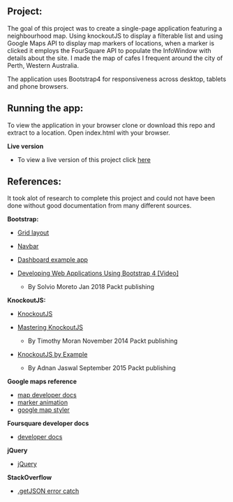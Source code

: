 ## Project:
The goal of this project was to create a single-page application featuring a neighbourhood map. Using knockoutJS to display a filterable list and using Google Maps API to display map markers of locations, when a marker is clicked it employs the FourSquare API to populate the InfoWindow with details about the site. I made the map of cafes I frequent around the city of Perth, Western Australia.

The application uses Bootstrap4 for responsiveness across desktop, tablets and phone browsers. 

## Running the app:
To view the application in your browser clone or download this repo and extract to a location.
Open index.html with your browser.

**Live version**
- To view a live version of this project click [here](https://neighbourhoodmapv2--vectors.repl.co/)


## References:
It took alot of research to complete this project and could not have been done without good documentation from many different sources.

**Bootstrap:**
- [Grid layout](https://getbootstrap.com/docs/4.0/layout/grid/)
- [Navbar](https://getbootstrap.com/docs/4.0/components/navbar/)
- [Dashboard example app](https://getbootstrap.com/docs/4.0/examples/dashboard/)

- [Developing Web Applications Using Bootstrap 4 [Video]](https://www.packtpub.com/web-development/developing-web-application-using-bootstrap-4-video)
    - By Solvio Moreto Jan 2018 Packt publishing

**KnockoutJS:**
- [KnockoutJS](http://knockoutjs.com/)

- [Mastering KnockoutJS](https://www.packtpub.com/web-development/mastering-knockoutjs)
    - By Timothy Moran November 2014 Packt publishing

- [KnockoutJS by Example](https://www.packtpub.com/web-development/knockoutjs-example)
    - By Adnan Jaswal September 2015 Packt publishing

 **Google maps reference**
 - [map developer docs](https://developers.google.com/maps/)
 - [marker animation](https://developers.google.com/maps/documentation/javascript/examples/marker-animations-iteration)
- [google map styler](https://mapstyle.withgoogle.com/)

**Foursquare developer docs**
- [developer docs](https://developer.foursquare.com/)

**jQuery**
- [jQuery](http://jquery.com/)

**StackOverflow**
- [.getJSON error catch](https://stackoverflow.com/questions/1740218/error-handling-in-getjson-calls/19075640#19075640)

